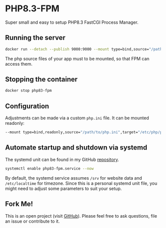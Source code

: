 # PHP8.3-FPM
Super small and easy to setup PHP8.3 FastCGI Process Manager.

## Running the server
```bash
docker run --detach --publish 9000:9000 --mount type=bind,source="/path/to/app",target="/path/to/app" --name php83-fpm hetsh/php83-fpm
```
The php source files of your app must to be mounted, so that FPM can access them.

## Stopping the container
```bash
docker stop php83-fpm
```

## Configuration
Adjustments can be made via a custom `php.ini` file. It can be mounted readonly:
```bash
--mount type=bind,readonly,source="/path/to/php.ini",target="/etc/php/php.ini"
```

## Automate startup and shutdown via systemd
The systemd unit can be found in my GitHub [repository](https://github.com/Hetsh/docker-php83-fpm).
```bash
systemctl enable php83-fpm.service --now
```
By default, the systemd service assumes `/srv` for website data and `/etc/localtime` for timezone.
Since this is a personal systemd unit file, you might need to adjust some parameters to suit your setup.

## Fork Me!
This is an open project (visit [GitHub](https://github.com/Hetsh/docker-php8-fpm)).
Please feel free to ask questions, file an issue or contribute to it.
